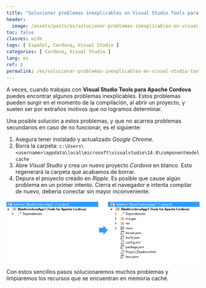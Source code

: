 ```yaml
---
title: "Solucionar problemas inexplicables en Visual Studio Tools para Apache Cordova"
header:
  image: /assets/posts/es/solucionar-problemas-inexplicables-en-visual-studio-tools-para-apache-cordova/header.jpg
toc: false
classes: wide
tags: [ Español, Cordova, Visual Studio ]
categories: [ Cordova, Visual Studio ]
lang: es
ref: 2
permalink: /es/solucionar-problemas-inexplicables-en-visual-studio-tools-para-apache-cordova/
---
```


A veces, cuando trabajas con **Visual Studio Tools para Apache Cordova** puedes encontrar algunos problemas inexplicables. Estos problemas pueden surgir en el momento de la compilación, al abrir un proyecto, y suelen ser por extraños motivos que no logramos determinar.

Una posible solución a estos problemas, y que no acarrea problemas secundarios en caso de no funcionar, es el siguiente:

1. Asegura tener instalado y actualizado *Google Chrome*.
1. Borra la carpeta: `c:\Users\<username>\appdata\local\microsoft\visualstudio\14.0\componentmodelcache`
1. Abre *Visual Studio* y crea un nuevo proyecto *Cordova* en blanco. Esto regenerará la carpeta que acabamos de borrar.
1. Depura el proyecto creado en *Ripple*. Es posible que cause algún problema en un primer intento. Cierra el navegador e intenta compilar de nuevo, debería conectar sin mayor inconveniente.

![Resultado](/assets/posts/es/solucionar-problemas-inexplicables-en-visual-studio-tools-para-apache-cordova/resultado.png)

Con estos sencillos pasos solucionaremos muchos problemas y limpiaremos los recursos que se encuentran en memoria caché.
